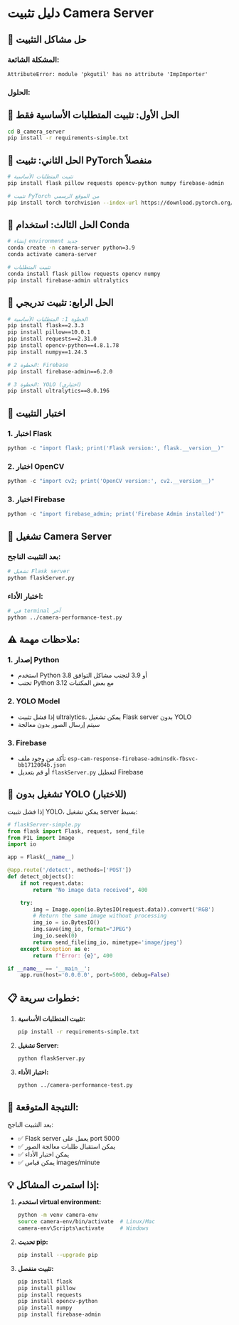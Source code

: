 # دليل تثبيت Camera Server

## 🚨 **حل مشاكل التثبيت**

### المشكلة الشائعة:
```
AttributeError: module 'pkgutil' has no attribute 'ImpImporter'
```

### الحلول:

## 🔧 **الحل الأول: تثبيت المتطلبات الأساسية فقط**

```bash
cd B_camera_server
pip install -r requirements-simple.txt
```

## 🔧 **الحل الثاني: تثبيت PyTorch منفصلاً**

```bash
# تثبيت المتطلبات الأساسية
pip install flask pillow requests opencv-python numpy firebase-admin

# تثبيت PyTorch من الموقع الرسمي
pip install torch torchvision --index-url https://download.pytorch.org/whl/cpu
```

## 🔧 **الحل الثالث: استخدام Conda**

```bash
# إنشاء environment جديد
conda create -n camera-server python=3.9
conda activate camera-server

# تثبيت المتطلبات
conda install flask pillow requests opencv numpy
pip install firebase-admin ultralytics
```

## 🔧 **الحل الرابع: تثبيت تدريجي**

```bash
# الخطوة 1: المتطلبات الأساسية
pip install flask==2.3.3
pip install pillow==10.0.1
pip install requests==2.31.0
pip install opencv-python==4.8.1.78
pip install numpy==1.24.3

# الخطوة 2: Firebase
pip install firebase-admin==6.2.0

# الخطوة 3: YOLO (اختياري)
pip install ultralytics==8.0.196
```

## 🧪 **اختبار التثبيت**

### 1. اختبار Flask
```python
python -c "import flask; print('Flask version:', flask.__version__)"
```

### 2. اختبار OpenCV
```python
python -c "import cv2; print('OpenCV version:', cv2.__version__)"
```

### 3. اختبار Firebase
```python
python -c "import firebase_admin; print('Firebase Admin installed')"
```

## 🚀 **تشغيل Camera Server**

### بعد التثبيت الناجح:

```bash
# تشغيل Flask server
python flaskServer.py
```

### اختبار الأداء:
```bash
# في terminal آخر
python ../camera-performance-test.py
```

## ⚠️ **ملاحظات مهمة:**

### 1. إصدار Python
- استخدم Python 3.8 أو 3.9 لتجنب مشاكل التوافق
- تجنب Python 3.12 مع بعض المكتبات

### 2. YOLO Model
- إذا فشل تثبيت ultralytics، يمكن تشغيل Flask server بدون YOLO
- سيتم إرسال الصور بدون معالجة

### 3. Firebase
- تأكد من وجود ملف `esp-cam-response-firebase-adminsdk-fbsvc-bb1712004b.json`
- أو قم بتعديل `flaskServer.py` لتعطيل Firebase

## 🔄 **تشغيل بدون YOLO (للاختبار)**

إذا فشل تثبيت YOLO، يمكن تشغيل server بسيط:

```python
# flaskServer-simple.py
from flask import Flask, request, send_file
from PIL import Image
import io

app = Flask(__name__)

@app.route('/detect', methods=['POST'])
def detect_objects():
    if not request.data:
        return "No image data received", 400

    try:
        img = Image.open(io.BytesIO(request.data)).convert('RGB')
        # Return the same image without processing
        img_io = io.BytesIO()
        img.save(img_io, format="JPEG")
        img_io.seek(0)
        return send_file(img_io, mimetype='image/jpeg')
    except Exception as e:
        return f"Error: {e}", 400

if __name__ == '__main__':
    app.run(host='0.0.0.0', port=5000, debug=False)
```

## 📋 **خطوات سريعة:**

1. **تثبيت المتطلبات الأساسية:**
   ```bash
   pip install -r requirements-simple.txt
   ```

2. **تشغيل Server:**
   ```bash
   python flaskServer.py
   ```

3. **اختبار الأداء:**
   ```bash
   python ../camera-performance-test.py
   ```

## 🎯 **النتيجة المتوقعة:**

بعد التثبيت الناجح:
- ✅ Flask server يعمل على port 5000
- ✅ يمكن استقبال طلبات معالجة الصور
- ✅ يمكن اختبار الأداء
- ✅ يمكن قياس images/minute

## 💡 **إذا استمرت المشاكل:**

1. **استخدم virtual environment:**
   ```bash
   python -m venv camera-env
   source camera-env/bin/activate  # Linux/Mac
   camera-env\Scripts\activate     # Windows
   ```

2. **تحديث pip:**
   ```bash
   pip install --upgrade pip
   ```

3. **تثبيت منفصل:**
   ```bash
   pip install flask
   pip install pillow
   pip install requests
   pip install opencv-python
   pip install numpy
   pip install firebase-admin
   ``` 